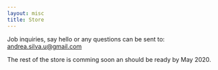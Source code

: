 ```yaml
---
layout: misc
title: Store
---
```


Job inquiries, say hello or any questions can be sent to: 
andrea.silva.u@gmail.com

The rest of the store is comming soon an should be ready by May 2020. 

